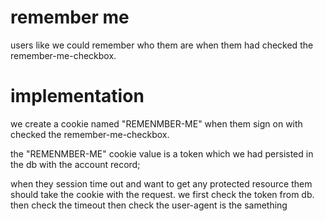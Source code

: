 # remember me 

users like we could remember who them are when them had checked the remember-me-checkbox.

# implementation

we create a cookie named "REMENMBER-ME" when them sign on with checked the remember-me-checkbox.

the "REMENMBER-ME" cookie value is a token which we had persisted in the db with the account record;


when they session time out and want to get any protected resource them should take the cookie with the request. 
we first check the token from db.
then check the timeout
then check the user-agent is the samething 